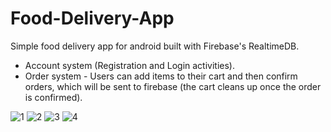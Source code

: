 # Food-Delivery-App
Simple food delivery app for android built with Firebase's RealtimeDB. 
* Account system (Registration and Login activities).
* Order system - Users can add items to their cart and then confirm orders, which will be sent to firebase (the cart cleans up once the order is confirmed). 

![1](https://user-images.githubusercontent.com/104847360/174295116-d4dff0b6-351f-4092-bf08-2525bc991075.png)
![2](https://user-images.githubusercontent.com/104847360/174295157-7062c06d-b5cd-46d6-8eb3-b0d36c1aa97d.png)
![3](https://user-images.githubusercontent.com/104847360/174295180-d15f8161-3f15-4856-b83c-6d62b3b5629f.png)
![4](https://user-images.githubusercontent.com/104847360/174295200-b0d51fbe-74d1-4f21-a7d6-64afe58858d3.png)

